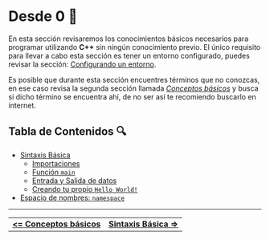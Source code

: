 # Desde 0 🔰

En esta sección revisaremos los conocimientos básicos necesarios para programar utilizando **C++** sin ningún conocimiento previo. El único requisito para llevar a cabo esta sección es tener un entorno configurado, puedes revisar la sección: [Configurando un entorno](../setup-your-environment/README.md).

Es posible que durante esta sección encuentres términos que no conozcas, en ese caso revisa la segunda sección llamada *[Conceptos básicos](../definitions/README.md)* y busca si dicho término se encuentra ahí, de no ser así te recomiendo buscarlo en internet.



## Tabla de Contenidos 🔍

- [Sintaxis Básica](./basic-syntax.md#sintaxis-básica-)
  - [Importaciones](./basic-syntax.md#importaciones)
  - [Función `main`](./basic-syntax.md#función-main)
  - [Entrada y Salida de datos](./basic-syntax.md#entrada-y-salida-de-datos)
  - [Creando tu propio `Hello World!`](./basic-syntax.md#creando-tu-propio-hello-world-)
- [Espacio de nombres: `namespace`](./namespace.md)



<hr><div align="center"><table><tr>
  <td><b><a href="../definitions/README.md#conceptos-básicos-"><=  Conceptos básicos  </a></b></td>
  <td><b><a href="./basic-syntax.md#sintaxis-básica-">  Sintaxis Básica  =></a></b></td>
</tr></table></div>
